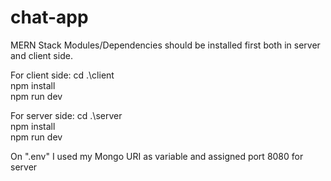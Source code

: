 # chat-app

MERN Stack
Modules/Dependencies should be installed first both in server and client side.

For client side:
cd .\client\
npm install\
npm run dev
 
For server side:
cd .\server\
npm install\
npm run dev

On ".env" I used my Mongo URI as variable and assigned port 8080 for server
